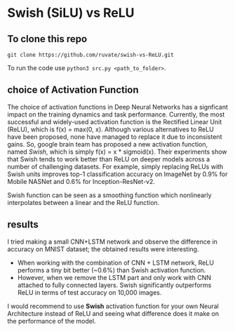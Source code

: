 # Swish (SiLU) vs ReLU

## To clone this repo

`git clone https://github.com/ruvate/swish-vs-ReLU.git `

To run the code use ` python3 src.py <path_to_folder> `.

## choice of Activation Function

The choice of activation functions in Deep Neural Networks has a signficant impact on the training dynamics and task
performance. Currently, the most successful and widely-used activation function is the Rectified Linear Unit (ReLU),
which is f(x) = max(0, x). Although various alternatives to ReLU have been proposed, none have managed to replace it due
to inconsistent gains. So, google brain team has proposed a new activation function, named *Swish*, which is simply f(x)
= x * sigmoid(x). Their experiments show that Swish tends to work better than ReLU on deeper models across a number of
challenging datasets. For example, simply replacing ReLUs with Swish units improves top-1 classification accuracy on
ImageNet by 0.9% for Mobile NASNet and 0.6% for Inception-ResNet-v2.

Swish function can be seen as a smoothing function which nonlinearly interpolates between a linear and the ReLU
function.


## results 

I tried making a small CNN+LSTM network and observe the difference in accuracy on MNIST dataset; the obtained results
were interesting. 

- When working with the combination of CNN + LSTM network, ReLU performs a tiny bit better (~0.6%) than Swish activation
  function. 
- However, when we remove the LSTM part and only work with CNN attached to fully connected layers. Swish significantly
  outperforms ReLU in terms of test accuracy on 10,000 images.

I would recommend to use **Swish** activation function for your own Neural Architecture instead of ReLU and seeing what
difference does it make on the performance of the model. 

